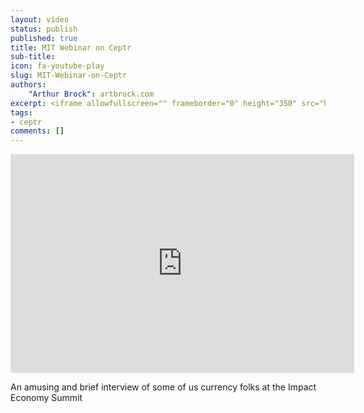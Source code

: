 ```yaml
---
layout: video
status: publish
published: true
title: MIT Webinar on Ceptr
sub-title:
icon: fa-youtube-play
slug: MIT-Webinar-on-Ceptr
authors:
    "Arthur Brock": artbrock.com
excerpt: <iframe allowfullscreen="" frameborder="0" height="350" src="https://www.youtube.com/embed/3Db-8lD1lNA" width="550"></iframe>
tags:
- ceptr
comments: []
---
```

<iframe allowfullscreen="" frameborder="0" height="350" src="https://www.youtube.com/embed/3Db-8lD1lNA" width="550"></iframe><p>An amusing and brief interview of some of us currency folks at the Impact Economy Summit</p>
